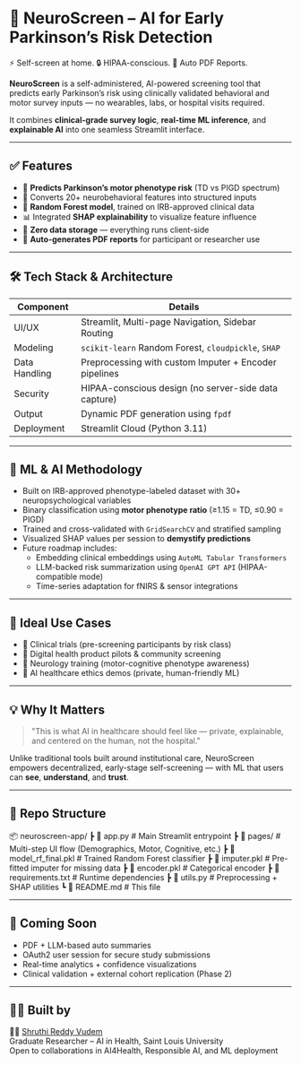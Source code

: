 # 🧠 NeuroScreen – AI for Early Parkinson’s Risk Detection  
⚡ Self-screen at home. 🔒 HIPAA-conscious. 📄 Auto PDF Reports.

**NeuroScreen** is a self-administered, AI-powered screening tool that predicts early Parkinson’s risk using clinically validated behavioral and motor survey inputs — no wearables, labs, or hospital visits required.

It combines **clinical-grade survey logic**, **real-time ML inference**, and **explainable AI** into one seamless Streamlit interface.

---

## ✅ Features

- 🎯 **Predicts Parkinson’s motor phenotype risk** (TD vs PIGD spectrum)
- 🧠 Converts 20+ neurobehavioral features into structured inputs
- 🧮 **Random Forest model**, trained on IRB-approved clinical data
- 📊 Integrated **SHAP explainability** to visualize feature influence
- 💾 **Zero data storage** — everything runs client-side
- 📄 **Auto-generates PDF reports** for participant or researcher use

---

## 🛠️ Tech Stack & Architecture

| Component       | Details |
|----------------|---------|
| UI/UX          | Streamlit, Multi-page Navigation, Sidebar Routing |
| Modeling       | `scikit-learn` Random Forest, `cloudpickle`, `SHAP` |
| Data Handling  | Preprocessing with custom Imputer + Encoder pipelines |
| Security       | HIPAA-conscious design (no server-side data capture) |
| Output         | Dynamic PDF generation using `fpdf` |
| Deployment     | Streamlit Cloud (Python 3.11) |

---

## 🧪 ML & AI Methodology

- Built on IRB-approved phenotype-labeled dataset with 30+ neuropsychological variables
- Binary classification using **motor phenotype ratio** (≥1.15 = TD, ≤0.90 = PIGD)
- Trained and cross-validated with `GridSearchCV` and stratified sampling
- Visualized SHAP values per session to **demystify predictions**
- Future roadmap includes:
  - Embedding clinical embeddings using `AutoML Tabular Transformers`
  - LLM-backed risk summarization using `OpenAI GPT API` (HIPAA-compatible mode)
  - Time-series adaptation for fNIRS & sensor integrations

---

## 🎯 Ideal Use Cases

- 🧪 Clinical trials (pre-screening participants by risk class)
- 🏥 Digital health product pilots & community screening
- 🧠 Neurology training (motor-cognitive phenotype awareness)
- 🧬 AI healthcare ethics demos (private, human-friendly ML)

---

## 💡 Why It Matters

> "This is what AI in healthcare should feel like — private, explainable, and centered on the human, not the hospital."

Unlike traditional tools built around institutional care, NeuroScreen empowers decentralized, early-stage self-screening — with ML that users can **see**, **understand**, and **trust**.

---

## 📁 Repo Structure

📦 neuroscreen-app/
┣ 📜 app.py # Main Streamlit entrypoint
┣ 📂 pages/ # Multi-step UI flow (Demographics, Motor, Cognitive, etc.)
┣ 📜 model_rf_final.pkl # Trained Random Forest classifier
┣ 📜 imputer.pkl # Pre-fitted imputer for missing data
┣ 📜 encoder.pkl # Categorical encoder
┣ 📜 requirements.txt # Runtime dependencies
┣ 📜 utils.py # Preprocessing + SHAP utilities
┗ 📄 README.md # This file


---

## 🚧 Coming Soon

- PDF + LLM-based auto summaries
- OAuth2 user session for secure study submissions
- Real-time analytics + confidence visualizations
- Clinical validation + external cohort replication (Phase 2)

---

## 🙋‍♀️ Built by

👩‍🔬 [Shruthi Reddy Vudem](https://www.linkedin.com/in/shruthireddyvudem/)  
Graduate Researcher – AI in Health, Saint Louis University  
Open to collaborations in AI4Health, Responsible AI, and ML deployment

